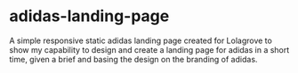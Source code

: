 # adidas-landing-page

A simple responsive static adidas landing page created for Lolagrove to show my capability to design and create a landing page for adidas in a short time, given a brief and basing the design on the branding of adidas.

